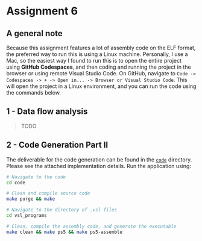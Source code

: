# Assignment 6

## A general note

Because this assignment features a lot of assembly code on the ELF format, the preferred way to run this is using a Linux machine. Personally, I use a Mac, so the easiest way I found to run this is to open the entire project using **GitHub Codespaces**, and then coding and running the project in the browser or using remote Visual Studio Code. On GitHub, navigate to `Code -> Codespaces -> + -> Open in... -> Browser or Visual Studio Code`. This will open the project in a Linux environment, and you can run the code using the commands below.

## 1 - Data flow analysis

> TODO

## 2 - Code Generation Part II

The deliverable for the code generation can be found in the [`code`](./code/) directory. Please see the attached implementation details. Run the application using:

```sh
# Navigate to the code
cd code

# Clean and compile source code
make purge && make

# Navigate to the directory of .vsl files
cd vsl_programs

# Clean, compile the assembly code, and generate the executable
make clean && make ps5 && make ps5-assemble
```
